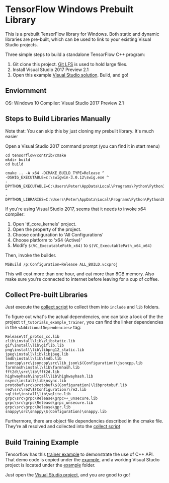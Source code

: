 # TensorFlow Windows Prebuilt Library

This is a prebuilt TensorFlow library for Windows. Both static and dynamic libraries are pre-built, which can be used to link to your existing Visual Studio projects.

Three simple steps to build a standalone TensorFlow C++ program:
1. Git clone this project. [Git LFS](https://git-lfs.github.com/) is used to hold large files.
2. Install Visual Studio 2017 Preview 2.1
3. Open this example [Visual Studio solution](./example/examples.sln). Build, and go!

## Enviornment
OS: Windows 10
Compiler: Visual Studio 2017 Preview 2.1

## Steps to Build Libraries Manually
Note that: You can skip this by just cloning my prebuilt library. It's much easier

Open a Visual Studio 2017 command prompt (you can find it in start menu)

```
cd tensorflow/contrib/cmake
mkdir build
cd build

cmake .. -A x64 -DCMAKE_BUILD_TYPE=Release ^
-DSWIG_EXECUTABLE=c:\swigwin-3.0.12\swig.exe ^
-DPYTHON_EXECUTABLE=C:\Users\Peter\AppData\Local\Programs\Python\Python36\python.exe ^
-DPYTHON_LIBRARIES=C:\Users\Peter\AppData\Local\Programs\Python\Python36\libs\python36.lib
```

If you're using Visual Studio 2017, seems that it needs to invoke x64 compiler:
1. Open 'tf_core_kernels' project.
2. Open the property of the project.
3. Choose configuration to 'All Configurations'
4. Choose platform to 'x64 (Active)'
5. Modify `$(VC_ExecutablePath_x64)` to `$(VC_ExecutablePath_x64_x64)`

Then, invoke the builder.

```
MSBuild /p:Configuration=Release ALL_BUILD.vcxproj
```

This will cost more than one hour, and eat more than 8GB memory. Also make sure you're connected to internet before leaving for a cup of coffee.

## Collect Pre-built Libraries
Just execute the [collect script](./collect.sh) to collect them into `include` and `lib` folders.

To figure out what's the actual dependencies, one can take a look of the the project `tf_tutorials_example_trainer`, you can find the linker dependencies in the `<AdditionalDependencies>` tag:
```
Release\tf_protos_cc.lib
zlib\install\lib\zlibstatic.lib
gif\install\lib\giflib.lib
png\install\lib\libpng12_static.lib
jpeg\install\lib\libjpeg.lib
lmdb\install\lib\lmdb.lib
jsoncpp\src\jsoncpp\src\lib_json\$(Configuration)\jsoncpp.lib
farmhash\install\lib\farmhash.lib
fft2d\\src\lib\fft2d.lib
highwayhash\install\lib\highwayhash.lib
nsync\install\lib\nsync.lib
protobuf\src\protobuf\$(Configuration)\libprotobuf.lib
re2\src\re2\$(Configuration)\re2.lib
sqlite\install\lib\sqlite.lib
grpc\src\grpc\Release\grpc++_unsecure.lib
grpc\src\grpc\Release\grpc_unsecure.lib
grpc\src\grpc\Release\gpr.lib
snappy\src\snappy\$(Configuration)\snappy.lib
```

Furthermore, there are object file dependencies described in the cmake file. They're all resolved and collected into the [collect script](./collect.sh)

## Build Training Example
Tensorflow has this [trainer example](https://github.com/tensorflow/tensorflow/blob/a77096897f1a8068ca8f57ffb6e3d9e28508cc27/tensorflow/cc/tutorials/example_trainer.cc) to demonstrate the use of C++ API. That demo code is copied under the [example](./example/cc_trainer/Source.cpp), and a working Visual Studio project is located under the [example](./example) folder.

Just open the [Visual Studio project](./example/cc_trainer.sln), and you are good to go!
